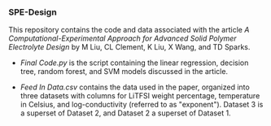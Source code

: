 ### SPE-Design
This repository contains the code and data associated with the article *A Computational-Experimental Approach for Advanced Solid Polymer Electrolyte Design* by M Liu, CL Clement, K Liu, X Wang, and TD Sparks.

- *Final Code.py* is the script containing the linear regression, decision tree, random forest, and SVM models discussed in the article.

- *Feed In Data.csv* contains the data used in the paper, organized into three datasets with columns for LiTFSI weight percentage, temperature in Celsius, and log-conductivity (referred to as "exponent"). Dataset 3 is a superset of Dataset 2, and Dataset 2 a superset of Dataset 1.
